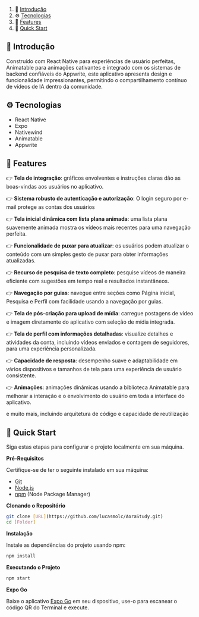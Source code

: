 1. 🤖 [Introdução](#introduction)
2. ⚙️ [Tecnologias](#tech-stack)
3. 🔋 [Features](#features)
4. 🤸 [Quick Start](#quick-start)


## <a name="introduction">🤖 Introdução</a>

Construído com React Native para experiências de usuário perfeitas, Animatable para animações cativantes e integrado com os sistemas de backend confiáveis ​​do Appwrite, 
este aplicativo apresenta design e funcionalidade impressionantes, permitindo o compartilhamento contínuo de vídeos de IA dentro da comunidade.

## <a name="tech-stack">⚙️ Tecnologias</a>

- React Native
- Expo
- Nativewind
- Animatable
- Appwrite

## <a name="features">🔋 Features</a>

👉 **Tela de integração**: gráficos envolventes e instruções claras dão as boas-vindas aos usuários no aplicativo.

👉 **Sistema robusto de autenticação e autorização**: O login seguro por e-mail protege as contas dos usuários

👉 **Tela inicial dinâmica com lista plana animada**: uma lista plana suavemente animada mostra os vídeos mais recentes para uma navegação perfeita.

👉 **Funcionalidade de puxar para atualizar**: os usuários podem atualizar o conteúdo com um simples gesto de puxar para obter informações atualizadas.

👉 **Recurso de pesquisa de texto completo**: pesquise vídeos de maneira eficiente com sugestões em tempo real e resultados instantâneos.

👉 **Navegação por guias**: navegue entre seções como Página inicial, Pesquisa e Perfil com facilidade usando a navegação por guias.

👉 **Tela de pós-criação para upload de mídia**: carregue postagens de vídeo e imagem diretamente do aplicativo com seleção de mídia integrada.

👉 **Tela de perfil com informações detalhadas**: visualize detalhes e atividades da conta, incluindo vídeos enviados e contagem de seguidores, para uma experiência personalizada.

👉 **Capacidade de resposta**: desempenho suave e adaptabilidade em vários dispositivos e tamanhos de tela para uma experiência de usuário consistente.

👉 **Animações**: animações dinâmicas usando a biblioteca Animatable para melhorar a interação e o envolvimento do usuário em toda a interface do aplicativo.

e muito mais, incluindo arquitetura de código e capacidade de reutilização

## <a name="quick-start">🤸 Quick Start</a>

Siga estas etapas para configurar o projeto localmente em sua máquina.

**Pré-Requisitos**

Certifique-se de ter o seguinte instalado em sua máquina:

- [Git](https://git-scm.com/)
- [Node.js](https://nodejs.org/en)
- [npm](https://www.npmjs.com/) (Node Package Manager)

**Clonando o Repositório**

```bash
git clone [URL](https://github.com/lucasmolc/AoraStudy.git)
cd [Folder]
```
**Instalação**

Instale as dependências do projeto usando npm:

```bash
npm install
```

**Executando o Projeto**

```bash
npm start
```

**Expo Go**

Baixe o aplicativo [Expo Go](https://expo.dev/go) em seu dispositivo, use-o para escanear o código QR do Terminal e execute.
